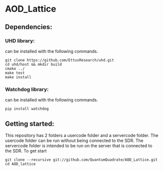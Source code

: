 # AOD_Lattice

## Dependencies:
### UHD library:
can be installed with the following commands. 
```
git clone https://github.com/EttusResearch/uhd.git
cd uhd/host && mkdir build
cmake ../
make test
make install
```

### Watchdog library:
can be installed with the following commands. 
```
pip install watchdog
```

## Getting started:
This repository has 2 folders a usercode folder and a servercode folder.
The usercode folder can be run without being connected to the SDR.
The servercode folder is intended to be run on the server that is connected to the SDR.
To get start
```
git clone --recursive git://github.com/QuantumQuadrate/AOD_Lattice.git
cd AOD_lattice
```
